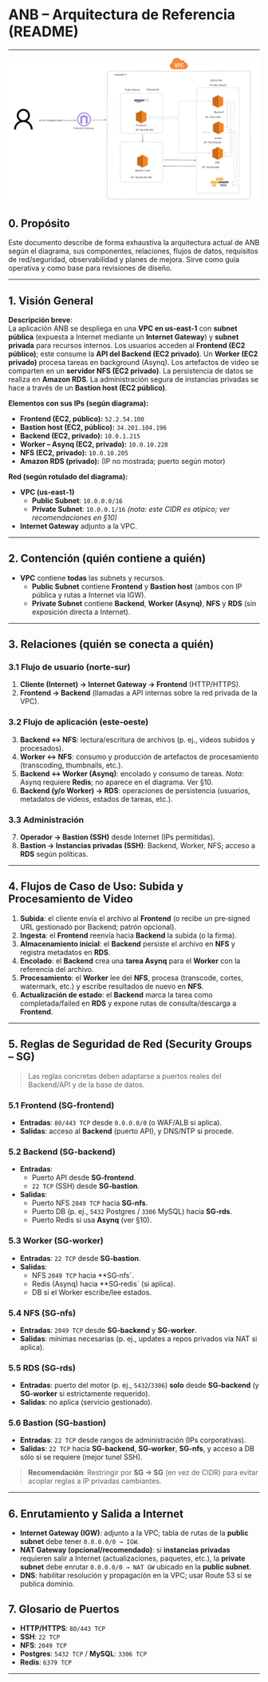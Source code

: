 # ANB – Arquitectura de Referencia (README)

---
![alt text](diagrama_arquitectura.png)

## 0. Propósito
Este documento describe de forma exhaustiva la arquitectura actual de ANB según el diagrama, sus componentes, relaciones, flujos de datos, requisitos de red/seguridad, observabilidad y planes de mejora. Sirve como guía operativa y como base para revisiones de diseño.


---

## 1. Visión General

**Descripción breve**:  
La aplicación ANB se despliega en una **VPC en us‑east‑1** con **subnet pública** (expuesta a Internet mediante un **Internet Gateway**) y **subnet privada** para recursos internos. Los usuarios acceden al **Frontend (EC2 público)**; este consume la **API del Backend (EC2 privado)**. Un **Worker (EC2 privado)** procesa tareas en background (Asynq). Los artefactos de video se comparten en un **servidor NFS (EC2 privado)**. La persistencia de datos se realiza en **Amazon RDS**. La administración segura de instancias privadas se hace a través de un **Bastion host (EC2 público)**.

**Elementos con sus IPs (según diagrama):**
- **Frontend (EC2, público):** `52.2.54.100`
- **Bastion host (EC2, público):** `34.201.104.196`
- **Backend (EC2, privado):** `10.0.1.215`
- **Worker – Asynq (EC2, privado):** `10.0.10.228`
- **NFS (EC2, privado):** `10.0.10.205`
- **Amazon RDS (privado):** (IP no mostrada; puerto según motor)

**Red (según rotulado del diagrama):**
- **VPC (us‑east‑1)**  
  - **Public Subnet**: `10.0.0.0/16`  
  - **Private Subnet**: `10.0.0.1/16` *(nota: este CIDR es atípico; ver recomendaciones en §10)*
- **Internet Gateway** adjunto a la VPC.

---

## 2. Contención (quién contiene a quién)

- **VPC** contiene **todas** las subnets y recursos.
  - **Public Subnet** contiene **Frontend** y **Bastion host** (ambos con IP pública y rutas a Internet via IGW).
  - **Private Subnet** contiene **Backend**, **Worker (Asynq)**, **NFS** y **RDS** (sin exposición directa a Internet).

---

## 3. Relaciones (quién se conecta a quién)

### 3.1 Flujo de usuario (norte‑sur)
1. **Cliente (Internet) → Internet Gateway → Frontend** (HTTP/HTTPS).
2. **Frontend → Backend** (llamadas a API internas sobre la red privada de la VPC).

### 3.2 Flujo de aplicación (este‑oeste)
3. **Backend ↔ NFS**: lectura/escritura de archivos (p. ej., videos subidos y procesados).
4. **Worker ↔ NFS**: consumo y producción de artefactos de procesamiento (transcoding, thumbnails, etc.).
5. **Backend ↔ Worker (Asynq)**: encolado y consumo de tareas. *Nota*: Asynq requiere **Redis**; no aparece en el diagrama. Ver §10.
6. **Backend (y/o Worker) → RDS**: operaciones de persistencia (usuarios, metadatos de videos, estados de tareas, etc.).

### 3.3 Administración
7. **Operador → Bastion (SSH)** desde Internet (IPs permitidas).  
8. **Bastion → Instancias privadas (SSH)**: Backend, Worker, NFS; acceso a **RDS** según políticas.

---

## 4. Flujos de Caso de Uso: Subida y Procesamiento de Video

1. **Subida**: el cliente envía el archivo al **Frontend** (o recibe un pre‑signed URL gestionado por Backend; patrón opcional).  
2. **Ingesta**: el **Frontend** reenvía hacia **Backend** la subida (o la firma).  
3. **Almacenamiento inicial**: el **Backend** persiste el archivo en **NFS** y registra metadatos en **RDS**.  
4. **Encolado**: el **Backend** crea una **tarea Asynq** para el **Worker** con la referencia del archivo.  
5. **Procesamiento**: el **Worker** lee del **NFS**, procesa (transcode, cortes, watermark, etc.) y escribe resultados de nuevo en **NFS**.  
6. **Actualización de estado**: el **Backend** marca la tarea como completada/failed en **RDS** y expone rutas de consulta/descarga a **Frontend**.

---

## 5. Reglas de Seguridad de Red (Security Groups – SG)

> Las reglas concretas deben adaptarse a puertos reales del Backend/API y de la base de datos.

### 5.1 Frontend (SG‑frontend)
- **Entradas**: `80/443 TCP` desde `0.0.0.0/0` (o WAF/ALB si aplica).  
- **Salidas**: acceso al **Backend** (puerto API), y DNS/NTP si procede.

### 5.2 Backend (SG‑backend)
- **Entradas**:  
  - Puerto API desde **SG‑frontend**.  
  - `22 TCP` (SSH) desde **SG‑bastion**.  
- **Salidas**:  
  - Puerto NFS `2049 TCP` hacia **SG‑nfs**.  
  - Puerto DB (p. ej., `5432` Postgres / `3306` MySQL) hacia **SG‑rds**.  
  - Puerto Redis si usa **Asynq** (ver §10).  

### 5.3 Worker (SG‑worker)
- **Entradas**: `22 TCP` desde **SG‑bastion**.  
- **Salidas**:  
  - NFS `2049 TCP` hacia **SG‑nfs`.  
  - Redis (Asynq) hacia **SG‑redis` (si aplica).  
  - DB si el Worker escribe/lee estados.

### 5.4 NFS (SG‑nfs)
- **Entradas**: `2049 TCP` desde **SG‑backend** y **SG‑worker**.  
- **Salidas**: mínimas necesarias (p. ej., updates a repos privados vía NAT si aplica).

### 5.5 RDS (SG‑rds)
- **Entradas**: puerto del motor (p. ej., `5432`/`3306`) **solo** desde **SG‑backend** (y **SG‑worker** si estrictamente requerido).  
- **Salidas**: no aplica (servicio gestionado).

### 5.6 Bastion (SG‑bastion)
- **Entradas**: `22 TCP` desde rangos de administración (IPs corporativas).  
- **Salidas**: `22 TCP` hacia **SG‑backend**, **SG‑worker**, **SG‑nfs**, y acceso a DB sólo si se requiere (mejor tunel SSH).

> **Recomendación**: Restringir por **SG → SG** (en vez de CIDR) para evitar acoplar reglas a IP privadas cambiantes.

---

## 6. Enrutamiento y Salida a Internet

- **Internet Gateway (IGW)**: adjunto a la VPC; tabla de rutas de la **public subnet** debe tener `0.0.0.0/0 → IGW`.
- **NAT Gateway (opcional/recomendado)**: si **instancias privadas** requieren salir a Internet (actualizaciones, paquetes, etc.), la **private subnet** debe enrutar `0.0.0.0/0 → NAT GW` ubicado en la **public subnet**.
- **DNS**: habilitar resolución y propagación en la VPC; usar Route 53 si se publica dominio.


## 7. Glosario de Puertos

- **HTTP/HTTPS**: `80/443 TCP`  
- **SSH**: `22 TCP`  
- **NFS**: `2049 TCP`  
- **Postgres**: `5432 TCP` / **MySQL**: `3306 TCP`  
- **Redis**: `6379 TCP`

---
